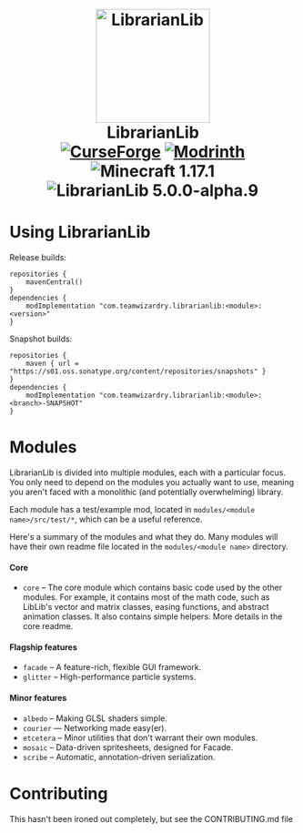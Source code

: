 <h1 align="center">
  <br>
    <img src="https://raw.github.com/TeamWizardry/LibrarianLib/5c982d5/logo/logo_500x500.png" title="LibrarianLib" 
    width="200" height="200" alt="LibrarianLib">
  <br>
  LibrarianLib
  <br>
  <a href="https://www.curseforge.com/minecraft/mc-mods/librarianlib"><img src="https://img.shields.io/badge/Download-CurseForge-f16436" alt="CurseForge"/></a>
  <a href="https://modrinth.com/mod/librarianlib"><img src="https://img.shields.io/badge/Download-Modrinth-5da426" alt="Modrinth"/></a>
  <br>
  <img id="mc-version-badge" src="https://img.shields.io/badge/Minecraft-1.17.1-blue" alt="Minecraft 1.17.1"/>
  <img id="mod-version-badge" src="https://img.shields.io/badge/LibrarianLib-5.0.0--alpha.9-blue" alt="LibrarianLib 5.0.0-alpha.9"/>
</h1>

# Using LibrarianLib

Release builds:
```goovy
repositories {
    mavenCentral()
}
dependencies {
    modImplementation "com.teamwizardry.librarianlib:<module>:<version>"
}
```
Snapshot builds:
```goovy
repositories {
    maven { url = "https://s01.oss.sonatype.org/content/repositories/snapshots" }
}
dependencies {
    modImplementation "com.teamwizardry.librarianlib:<module>:<branch>-SNAPSHOT"
}
```


# Modules
LibrarianLib is divided into multiple modules, each with a particular focus. You only need to depend on the modules you
actually want to use, meaning you aren't faced with a monolithic (and potentially overwhelming) library. 

Each module has a test/example mod, located in `modules/<module name>/src/test/*`, which can be a useful reference.

Here's a summary of the modules and what they do. Many modules will have their own readme file located in the 
`modules/<module name>` directory. 

#### Core
- `core` – The core module which contains basic code used by the other modules. For example, it contains most of the 
math code, such as LibLib's vector and matrix classes, easing functions, and abstract animation classes. It also 
contains simple helpers. More details in the core readme.

#### Flagship features
- `facade` – A feature-rich, flexible GUI framework.
- `glitter` – High-performance particle systems.

#### Minor features
- `albedo` – Making GLSL shaders simple.
- `courier` — Networking made easy(er).
- `etcetera` – Minor utilities that don't warrant their own modules.
- `mosaic` – Data-driven spritesheets, designed for Facade.
- `scribe` – Automatic, annotation-driven serialization.

# Contributing

This hasn't been ironed out completely, but see the CONTRIBUTING.md file
